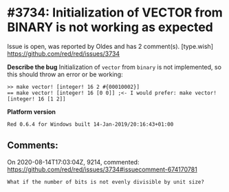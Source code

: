 
#3734: Initialization of VECTOR from BINARY is not working as expected
================================================================================
Issue is open, was reported by Oldes and has 2 comment(s).
[type.wish]
<https://github.com/red/red/issues/3734>

**Describe the bug**
Initialization of `vector` from `binary` is not implemented, so this should throw an error or be working:
```
>> make vector! [integer! 16 2 #{00010002}]
== make vector! [integer! 16 [0 0]] ;<- I would prefer: make vector! [integer! 16 [1 2]]
```

**Platform version**
```
Red 0.6.4 for Windows built 14-Jan-2019/20:16:43+01:00
```



Comments:
--------------------------------------------------------------------------------

On 2020-08-14T17:03:04Z, 9214, commented:
<https://github.com/red/red/issues/3734#issuecomment-674170781>

    What if the number of bits is not evenly divisible by unit size?

